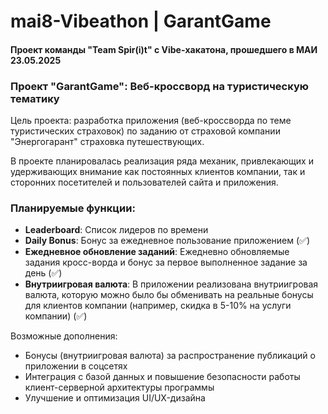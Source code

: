 # mai8-Vibeathon | GarantGame
#### Проект команды "Team Spir(i)t" с Vibe-хакатона, прошедшего в МАИ 23.05.2025

### Проект "GarantGame": Веб-кроссворд на туристическую тематику

Цель проекта: разработка приложения (веб-кроссворда по теме туристических страховок) по заданию от страховой компании "Энергогарант" страховка путешествующих.

В проекте планировалась реализация ряда механик, привлекающих и удерживающих внимание как постоянных клиентов компании, так и сторонних посетителей и пользователей сайта и приложения.

### Планируемые функции:
- **Leaderboard**: Список лидеров по времени 
- **Daily Bonus**: Бонус за ежедневное пользование приложением (✅) 
- **Ежедневное обновление заданий**: Ежедневно обновляемые задания кросс-ворда и бонус за первое выполненное задание за день (✅) 
- **Внутриигровая валюта**: В приложении реализована внутриигровая валюта, которую можно было бы обменивать на реальные бонусы для клиентов компании (например, скидка в 5-10% на услуги компании) (✅) 


Возможные дополнения:
- Бонусы (внутриигровая валюта) за распространение публикаций о приложении в соцсетях
- Интеграция с базой данных и повышение безопасности работы клиент-серверной архитектуры программы
- Улучшение и оптимизация UI/UX-дизайна

